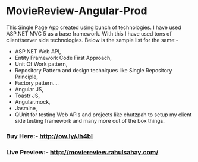 # MovieReview-Angular-Prod

This Single Page App created using bunch of technologies. I have used ASP.NET MVC 5 as a base framework. With this I have used tons of client/server side technologies. Below is the sample list for the same:-
- ASP.NET Web API,
- Entity Framework Code First Approach, 
- Unit Of Work pattern, 
- Repository Pattern and design techniques like Single Repository Principle, 
- Factory pattern.... 
- Angular JS,
- Toastr JS, 
- Angular.mock,
- Jasmine,
- QUnit for testing Web APIs
and projects like chutzpah to setup my client side testing framework and many more out of the box things.

### Buy Here:- http://ow.ly/Jh4bI 

### Live Preview:- http://moviereview.rahulsahay.com/
